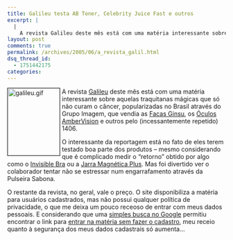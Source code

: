 ```yaml
---
title: Galileu testa AB Toner, Celebrity Juice Fast e outros
excerpt: |
  |
    A revista Galileu deste mês está com uma matéria interessante sobre aquelas traquitanas mágicas que só não curam o câncer, popularizadas no Brasil através do Grupo Imagem, que vendia as Facas Ginsu, os Óculos AmberVision e outros pelo (incessantemente repetido)...
layout: post
comments: true
permalink: /archives/2005/06/a_revista_galil.html
dsq_thread_id:
  - 1751442175
categories:
---
```

<img title="galileu.gif" src="//chester.me/archives/img/galileu.gif" width="120" height="155" align="left" border="1" style="margin-right: 4px" />A revista [Galileu][1] deste mês está com uma matéria interessante sobre aquelas traquitanas mágicas que só não curam o câncer, popularizadas no Brasil através do Grupo Imagem, que vendia as [Facas Ginsu][2], os [Óculos AmberVision][3] e outros pelo (incessantemente repetido) 1406.

O interessante da reportagem está no fato de eles terem testado boa parte dos produtos &#8211; mesmo considerando que é complicado medir o &#8220;retorno&#8221; obtido por algo como o [Invisible Bra][4] ou a [Jarra Magnética Plus][5]. Mas foi divertido ver o colaborador tentar não se estressar num engarrafamento através da Pulseira Sabona.

O restante da revista, no geral, vale o preço. O site disponibiliza a matéria para usuários cadastrados, mas não possui qualquer política de privacidade, o que me deixa um pouco receoso de entrar com meus dados pessoais. E considerando que uma [simples busca no Google][6] permitiu encontrar o link para [entrar na matéria sem fazer o cadastro][7], meu receio quanto à segurança dos meus dados cadastrais só aumenta&#8230;

 [1]: http://revistagalileu.globo.com/
 [2]: http://www.bestwebshopper.com/GINSU.HTM
 [3]: http://www.tv-showroom.com/html/AmberVision.htm
 [4]: http://www.polishop.com.br/is-bin/INTERSHOP.enfinity/eCS/Store/pt/-/BRC/Produto-Visualizar;sid=DfP14td5SeqqSZXdkyUg326xp8yjWLxwU0I=?ProductID=YhvIuT3UsA8AAAD%2emgxScZzG
 [5]: http://www.polishop.com.br/is-bin/INTERSHOP.enfinity/eCS/Store/pt/-/BRC/Produto-Visualizar;sid=fqxx_IHj5qqwqcBmO_6lwTgrT-DNknGZysk=?ProductID=DIrIuT3UmE0AAAD800KvhBJN
 [6]: http://www.google.com.br/search?num=20&#038;hl=pt-BR&#038;client=firefox-a&#038;rls=org.mozilla%3Apt-BR%3Aofficial&#038;q=+O+fant%C3%A1stico+mundo+do+marketing+jarra+magn%C3%A9tica+plus&#038;btnG=Pesquisar&#038;meta=
 [7]: http://revistagalileu.globo.com/Galileu/0,6993,ECT967373-1706-1,00.html
